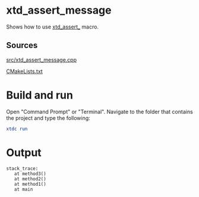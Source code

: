 # xtd_assert_message

Shows how to use [xtd_assert_](../../../../src/xtd.core/include/xtd/diagnostics/xtd_assert.h) macro.

## Sources

[src/xtd_assert_message.cpp](src/xtd_assert_message.cpp)

[CMakeLists.txt](CMakeLists.txt)

# Build and run

Open "Command Prompt" or "Terminal". Navigate to the folder that contains the project and type the following:

```cmake
xtdc run
```

# Output

```
stack_trace:
   at method3()
   at method2()
   at method1()
   at main
```
